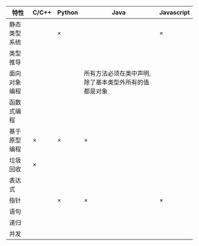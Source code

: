 |      特性        |      C/C++    |     Python  |    Java | Javascript
| --------------- | --------------- | --------------- | --------------- | --------------- |
|      静态类型系统        |                       |×                       |                       |×                       |
|      类型推导        |                       |                       |                       |                       |
|      面向对象编程        |                       |                       |所有方法必须在类中声明,除了基本类型外所有的值都是对象<br>|                       |
|      函数式编程        |                       |                       |                       |                       |
|      基于原型编程        |×                       |×                       |×                       |                       |
|      垃圾回收        |×                       |                       |                       |                       |
|      表达式        |                       |                       |                       |                       |
|      指针        |                       |×                       |×                       |×                       |
|      语句        |                       |                       |                       |                       |
|      递归        |                       |                       |                       |                       |
|      并发        |                       |                       |                       |                       |